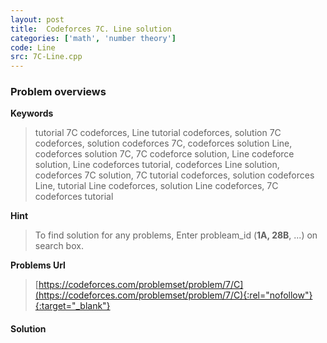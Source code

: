 ```yaml
---
layout: post
title:  Codeforces 7C. Line solution
categories: ['math', 'number theory']
code: Line
src: 7C-Line.cpp
---
```

### **Problem overviews**

**Keywords**
> tutorial 7C codeforces, Line tutorial codeforces, solution 7C codeforces, solution codeforces 7C, codeforces solution Line, codeforces solution 7C, 7C codeforce solution, Line codeforce solution, Line codeforces tutorial, codeforces Line solution, codeforces 7C solution, 7C tutorial codeforces, solution codeforces Line, tutorial Line codeforces, solution Line codeforces, 7C codeforces tutorial

**Hint**
> To find solution for any problems, Enter probleam_id (**1A, 28B**, ...) on search box. 

**Problems Url**
> [https://codeforces.com/problemset/problem/7/C](https://codeforces.com/problemset/problem/7/C){:rel="nofollow"}{:target="_blank"}

#### **Solution**



